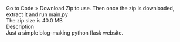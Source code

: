Go to Code > Download Zip to use. Then once the zip is downloaded, extract it and run main.py
<br>
The zip size is 40.0 MB
<br>
Description
<br>
Just a simple blog-making python flask website.